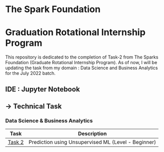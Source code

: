 # The Spark Foundation
# Graduation Rotational Internship Program
This repository is dedicated to the completion of Task-2 from The Sparks Foundation (Graduate Rotational Internship Program). As of now, I will be updating the task from my domain : Data Science and Business Analytics for the July 2022 batch.

## IDE : Jupyter Notebook

## -> Technical Task  
### Data Science & Business Analytics
|Task|Description|
|---|---|
|[Task 2](https://github.com/Alokik2000/GRIP-Internship-Task2/tree/main/Task-2)|Prediction using Unsupervised ML (Level - Beginner)|

